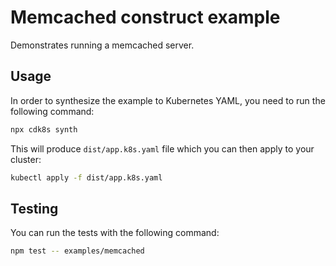 # Memcached construct example

Demonstrates running a memcached server.

## Usage

In order to synthesize the example to Kubernetes YAML, you need to run the following command:

```sh
npx cdk8s synth
```

This will produce `dist/app.k8s.yaml` file which you can then apply to your cluster:

```sh
kubectl apply -f dist/app.k8s.yaml
```

## Testing

You can run the tests with the following command:

```sh
npm test -- examples/memcached
```
